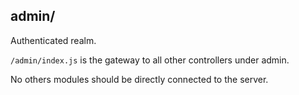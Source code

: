 ## admin/

Authenticated realm.

`/admin/index.js` is the gateway to all other controllers under admin.

No others modules should be directly connected to the server.
